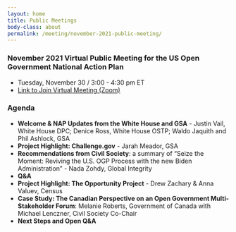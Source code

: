 ```yaml
---
layout: home
title: Public Meetings
body-class: about
permalink: /meeting/november-2021-public-meeting/
---
```


### November 2021 Virtual Public Meeting for the US Open Government National Action Plan

* Tuesday, November 30 / 3:00 - 4:30 pm ET
* [Link to Join Virtual Meeting (Zoom)](https://gsa.zoomgov.com/meeting/register/vJIsceCsrDMsH0MtDHM8nC2YFC-Qmr2Cs1o)

### Agenda

* **Welcome & NAP Updates from the White House and GSA** - Justin Vail, White House DPC; Denice Ross, White House OSTP; Waldo Jaquith and Phil Ashlock, GSA
* **Project Highlight: Challenge.gov** - Jarah Meador, GSA
* **Recommendations from Civil Society**: a summary of “Seize the Moment: Reviving the U.S. OGP Process with the new Biden Administration” - Nada Zohdy, Global Integrity
* **Q&A**
* **Project Highlight: The Opportunity Project** - Drew Zachary & Anna Valuev, Census
* **Case Study: The Canadian Perspective on an Open Government Multi-Stakeholder Forum**: Melanie Roberts, Government of Canada with Michael Lenczner, Civil Society Co-Chair
* **Next Steps and Open Q&A**
